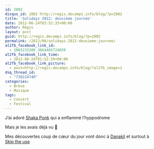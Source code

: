 ```yaml
---
id: 2802
disqus_id: 2802 http://regis.decamps.info/blog/?p=2802
title: 'Solidays 2012: deuxième journée'
date: 2012-06-24T03:52:33+00:00
author: Régis
layout: post
guid: http://regis.decamps.info/blog/?p=2802
permalink: /2012/06/solidays-2012-deuxieme-journee/
al2fb_facebook_link_id:
  - 1065233209_3664465724659
al2fb_facebook_link_time:
  - 2012-06-24T01:52:39+00:00
al2fb_facebook_link_picture:
  - post=http://regis.decamps.info/blog/?al2fb_image=1
dsq_thread_id:
  - "738224740"
categories:
  - Brève
  - Musique
tags:
  - Concert
  - Festival
---
```

J’ai adoré [Shaka Ponk](http://www.lastfm.fr/music/Shaka+Ponk "Shaka Ponk sur Last.fm") qui a enflammé l’hyppodrome
  
<!--more-->


  


Mais je les avais déjà vu 🙂 

Mes découvertes coup de cœur du jour vont donc à [Danakil](http://www.lastfm.fr/music/Danakil) et surtout à [Skip the use](http://www.lastfm.fr/music/Skip+The+Use)
